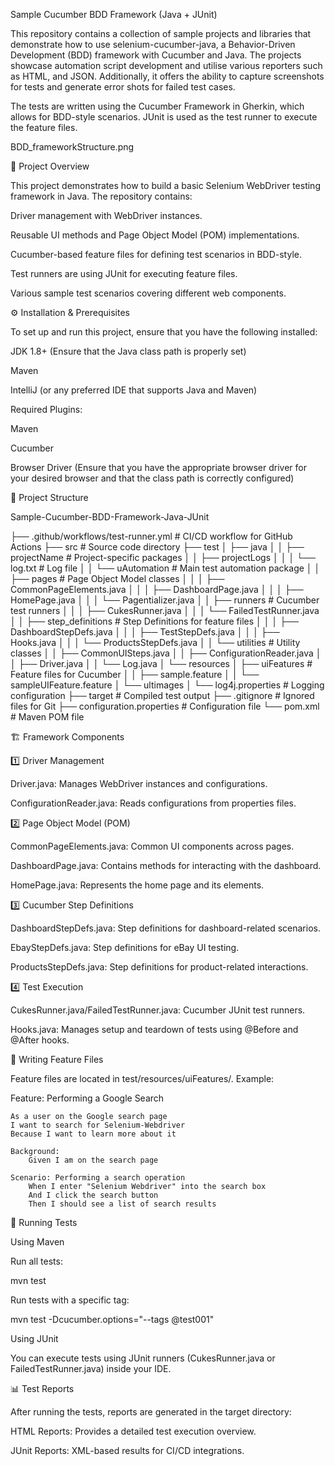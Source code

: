 Sample Cucumber BDD Framework (Java + JUnit)

This repository contains a collection of sample projects and libraries that demonstrate how to use selenium-cucumber-java, a Behavior-Driven Development (BDD) framework with Cucumber and Java. The projects showcase automation script development and utilise various reporters such as HTML, and JSON. Additionally, it offers the ability to capture screenshots for tests and generate error shots for failed test cases.

The tests are written using the Cucumber Framework in Gherkin, which allows for BDD-style scenarios. JUnit is used as the test runner to execute the feature files.

BDD_frameworkStructure.png

📌 Project Overview

This project demonstrates how to build a basic Selenium WebDriver testing framework in Java. The repository contains:

Driver management with WebDriver instances.

Reusable UI methods and Page Object Model (POM) implementations.

Cucumber-based feature files for defining test scenarios in BDD-style.

Test runners are using JUnit for executing feature files.

Various sample test scenarios covering different web components.

⚙️ Installation & Prerequisites

To set up and run this project, ensure that you have the following installed:

JDK 1.8+ (Ensure that the Java class path is properly set)

Maven 

IntelliJ (or any preferred IDE that supports Java and Maven)

Required Plugins:

Maven

Cucumber

Browser Driver (Ensure that you have the appropriate browser driver for your desired browser and that the class path is correctly configured)

📂 Project Structure

Sample-Cucumber-BDD-Framework-Java-JUnit

├── .github/workflows/test-runner.yml      # CI/CD workflow for GitHub Actions
├── src                                    # Source code directory 
├── test
│   ├── java
│   │   ├── projectName                    # Project-specific packages
│   │   ├── projectLogs
│   │   │   └── log.txt                    # Log file
│   │   └── uAutomation                    # Main test automation package
│   │       ├── pages                      # Page Object Model classes
│   │       │   ├── CommonPageElements.java
│   │       │   ├── DashboardPage.java
│   │       │   ├── HomePage.java
│   │       │   └── Pagentializer.java
│   │       ├── runners                    # Cucumber test runners
│   │       │   ├── CukesRunner.java
│   │       │   └── FailedTestRunner.java
│   │       ├── step_definitions           # Step Definitions for feature files
│   │       │   ├── DashboardStepDefs.java
│   │       │   ├── TestStepDefs.java
│   │       │   ├── Hooks.java
│   │       │   └── ProductsStepDefs.java
│   │       └── utilities                  # Utility classes
│   │           ├── CommonUISteps.java
│   │           ├── ConfigurationReader.java
│   │           ├── Driver.java
│   │           └── Log.java
│   └── resources
│       ├── uiFeatures                     # Feature files for Cucumber
│       │   ├── sample.feature
│       │   └── sampleUIFeature.feature
│       └── ultimages
│           └── log4j.properties           # Logging configuration
├── target                                 # Compiled test output
├── .gitignore                             # Ignored files for Git
├── configuration.properties               # Configuration file
└── pom.xml                              # Maven POM file

🏗 Framework Components

1️⃣ Driver Management

Driver.java: Manages WebDriver instances and configurations.

ConfigurationReader.java: Reads configurations from properties files.

2️⃣ Page Object Model (POM)

CommonPageElements.java: Common UI components across pages.

DashboardPage.java: Contains methods for interacting with the dashboard.

HomePage.java: Represents the home page and its elements.

3️⃣ Cucumber Step Definitions

DashboardStepDefs.java: Step definitions for dashboard-related scenarios.

EbayStepDefs.java: Step definitions for eBay UI testing.

ProductsStepDefs.java: Step definitions for product-related interactions.

4️⃣ Test Execution

CukesRunner.java/FailedTestRunner.java: Cucumber JUnit test runners.

Hooks.java: Manages setup and teardown of tests using @Before and @After hooks.

📝 Writing Feature Files

Feature files are located in test/resources/uiFeatures/. Example:

Feature: Performing a Google Search

    As a user on the Google search page
    I want to search for Selenium-Webdriver
    Because I want to learn more about it

    Background:
        Given I am on the search page

    Scenario: Performing a search operation
        When I enter "Selenium Webdriver" into the search box
        And I click the search button
        Then I should see a list of search results

🚀 Running Tests

Using Maven

Run all tests:

mvn test

Run tests with a specific tag:

mvn test -Dcucumber.options="--tags @test001"

Using JUnit

You can execute tests using JUnit runners (CukesRunner.java or FailedTestRunner.java) inside your IDE.

📊 Test Reports

After running the tests, reports are generated in the target directory:

HTML Reports: Provides a detailed test execution overview.

JUnit Reports: XML-based results for CI/CD integrations.
